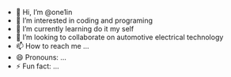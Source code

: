 - 👋 Hi, I’m @one1in
- 👀 I’m interested in coding and programing
- 🌱 I’m currently learning do it my self
- 💞️ I’m looking to collaborate on automotive electrical technology
- 📫 How to reach me ...
- 😄 Pronouns: ...
- ⚡ Fun fact: ...

<!---
one1in/one1in is a ✨ special ✨ repository because its `README.md` (this file) appears on your GitHub profile.
You can click the Preview link to take a look at your changes.
--->
